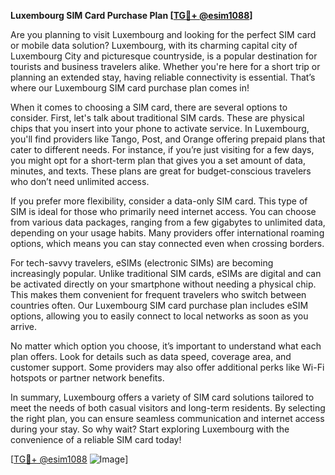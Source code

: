 **Luxembourg SIM Card Purchase Plan [[TG💪+ @esim1088](https://t.me/s/esim1088)]**

Are you planning to visit Luxembourg and looking for the perfect SIM card or mobile data solution? Luxembourg, with its charming capital city of Luxembourg City and picturesque countryside, is a popular destination for tourists and business travelers alike. Whether you're here for a short trip or planning an extended stay, having reliable connectivity is essential. That’s where our Luxembourg SIM card purchase plan comes in!

When it comes to choosing a SIM card, there are several options to consider. First, let's talk about traditional SIM cards. These are physical chips that you insert into your phone to activate service. In Luxembourg, you'll find providers like Tango, Post, and Orange offering prepaid plans that cater to different needs. For instance, if you’re just visiting for a few days, you might opt for a short-term plan that gives you a set amount of data, minutes, and texts. These plans are great for budget-conscious travelers who don’t need unlimited access.

If you prefer more flexibility, consider a data-only SIM card. This type of SIM is ideal for those who primarily need internet access. You can choose from various data packages, ranging from a few gigabytes to unlimited data, depending on your usage habits. Many providers offer international roaming options, which means you can stay connected even when crossing borders.

For tech-savvy travelers, eSIMs (electronic SIMs) are becoming increasingly popular. Unlike traditional SIM cards, eSIMs are digital and can be activated directly on your smartphone without needing a physical chip. This makes them convenient for frequent travelers who switch between countries often. Our Luxembourg SIM card purchase plan includes eSIM options, allowing you to easily connect to local networks as soon as you arrive.

No matter which option you choose, it’s important to understand what each plan offers. Look for details such as data speed, coverage area, and customer support. Some providers may also offer additional perks like Wi-Fi hotspots or partner network benefits.

In summary, Luxembourg offers a variety of SIM card solutions tailored to meet the needs of both casual visitors and long-term residents. By selecting the right plan, you can ensure seamless communication and internet access during your stay. So why wait? Start exploring Luxembourg with the convenience of a reliable SIM card today! 

[[TG💪+ @esim1088](https://t.me/s/esim1088) ![Image](https://i.postimg.cc/Y0z9fWf4/image.png)]